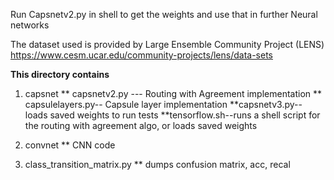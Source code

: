 
Run Capsnetv2.py in shell to get the weights and use that in further Neural networks 

The dataset used is provided by Large Ensemble Community Project (LENS)
https://www.cesm.ucar.edu/community-projects/lens/data-sets

****This directory contains****
1) capsnet
** capsnetv2.py --- Routing with Agreement implementation
** capsulelayers.py-- Capsule layer implementation
**capsnetv3.py-- loads saved weights to run tests
**tensorflow.sh--runs a shell script for the routing with agreement algo, or loads saved weights

2) convnet
** CNN code 

3) class_transition_matrix.py
** dumps confusion matrix, acc, recal 


